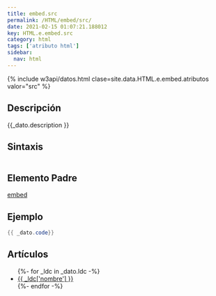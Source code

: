 ```yaml
---
title: embed.src
permalink: /HTML/embed/src/
date: 2021-02-15 01:07:21.188012
key: HTML.e.embed.src
category: html
tags: ['atributo html']
sidebar: 
  nav: html
---
```


{% include w3api/datos.html clase=site.data.HTML.e.embed.atributos valor="src" %}

## Descripción
{{_dato.description }}

## Sintaxis
~~~html
~~~

## Elemento Padre
[embed](/HTML/embed/)

## Ejemplo
~~~java
{{ _dato.code}}
~~~

## Artículos
<ul>
{%- for _ldc in _dato.ldc -%}
   <li>
       <a href="{{_ldc['url'] }}">{{ _ldc['nombre'] }}</a>
   </li>
{%- endfor -%}
</ul>
